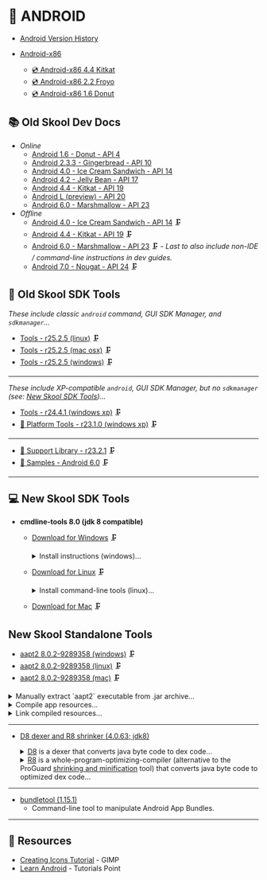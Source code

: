 🤖 ANDROID
==========

* [Android Version History](https://en.wikipedia.org/wiki/Android_version_history)

* [Android-x86](https://www.android-x86.org/)
    - [💿 Android-x86 4.4 Kitkat](https://sourceforge.net/projects/android-x86/files/Release%204.4/android-x86-4.4-r5.iso/download)
    - [💿 Android-x86 2.2 Froyo](https://sourceforge.net/projects/android-x86/files/Release%202.2/android-x86-2.2-generic.iso/download)
    - [💿 Android-x86 1.6 Donut](https://sourceforge.net/projects/android-x86/files/Release%201.6-r2/android-x86-1.6-r2.iso/download)



📚 Old Skool Dev Docs
---------------------

* _Online_
    * [Android 1.6 - Donut - API 4](https://minimum-viable-product.github.io/donut-docs/index.html)
    * [Android 2.3.3 - Gingerbread - API 10](http://web.archive.org/web/20110221191816/http://developer.android.com/guide/index.html)
    * [Android 4.0 - Ice Cream Sandwich - API 14](https://minimum-viable-product.github.io/ics-docs/)
    * [Android 4.2 - Jelly Bean - API 17](https://stuff.mit.edu/afs/sipb/project/android/docs/design/index.html)
    * [Android 4.4 - Kitkat - API 19](https://minimum-viable-product.github.io/kitkat-docs/training/index.html)
    * [Android L (preview) - API 20](https://spot.pcc.edu/~mgoodman/developer.android.com/guide/index.html)
    * [Android 6.0 - Marshmallow - API 23](https://minimum-viable-product.github.io/marshmallow-docs/training/index.html)
* _Offline_
    * [Android 4.0 - Ice Cream Sandwich - API 14](https://dl.google.com/android/repository/docs-14_r01.zip) 🗜️
    * [Android 4.4 - Kitkat - API 19](https://dl.google.com/android/repository/docs-19_r02.zip) 🗜️
    * [Android 6.0 - Marshmallow - API 23](https://dl.google.com/android/repository/docs-23_r01.zip) 🗜️ - _Last to also include non-IDE / command-line instructions in dev guides._
    * [Android 7.0 - Nougat - API 24](https://dl.google.com/android/repository/docs-24_r01.zip) 🗜️


🧰 Old Skool SDK Tools
----------------------

_These include classic `android` command, GUI SDK Manager, and `sdkmanager`..._
* [Tools - r25.2.5 (linux)](https://dl.google.com/android/repository/tools_r25.2.5-linux.zip) 🗜️
* [Tools - r25.2.5 (mac osx)](https://dl.google.com/android/repository/tools_r25.2.5-macosx.zip) 🗜️
* [Tools - r25.2.5 (windows)](https://dl.google.com/android/repository/tools_r25.2.5-windows.zip) 🗜️

---

_These include XP-compatible `android`, GUI SDK Manager, but no `sdkmanager` (see: [New Skool SDK Tools](#-new-skool-sdk-tools))..._
* [Tools - r24.4.1 (windows xp)](https://dl.google.com/android/repository/tools_r24.4.1-windows.zip) 🗜️
* [🔌 Platform Tools - r23.1.0 (windows xp)](https://dl.google.com/android/repository/platform-tools_r23.1.0-windows.zip) 🗜️

---

* [💼 Support Library - r23.2.1](https://dl.google.com/android/repository/support_r23.2.1.zip) 🗜️
* [🧩 Samples - Android 6.0](https://dl-ssl.google.com/android/repository/samples-23_r02.zip) 🗜️

---

💻 New Skool SDK Tools
----------------------

* **cmdline-tools 8.0 (jdk 8 compatible)**

    - [Download for Windows](https://dl.google.com/android/repository/commandlinetools-win-9123335_latest.zip) 🗜️
        <details>
        <summary>Install instructions (windows)...</summary>
        
        ```cmd
        REM -- SET PATHS --
        set JAVA_HOME=c:\progra~1\java\jdk1.8.0_121
        set ANDROID_HOME=c:\android-sdk
        set ANT_HOME=c:\apache-ant
        set PATH=%ANDROID_HOME%\cmdline-tools\8.0\bin;%ANDROID_HOME%\platform-tools;%JAVA_HOME%\bin;%ANT_HOME%\bin;%PATH%;%ANDROID_HOME%\build-tools\28.0.3;%ANDROID_HOME%\tools;%ANDROID_HOME%\tools\bin
        
        REM -- UNPACK TOOLS --
        cd %ANDROID_HOME%
        mkdir cmdline-tools
        cd cmdline-tools
        jar -xf path\to\commandlinetools-win-9123335_latest.zip
        rename cmdline-tools 8.0
        
        REM -- INSTALL OTHERS --
        sdkmanager --licenses
        sdkmanager --list_installed [--include_obsolete]
        sdkmanager --list [--include_obsolete]
        sdkmanager "platform-tools" "build-tools;28.0.3" "platforms;android-19" "platforms;android-14" "platforms;android-10"
        ```
        
        </details>
    
    - [Download for Linux](https://dl.google.com/android/repository/commandlinetools-linux-9123335_latest.zip) 🗜️
        <details>
        <summary>Install command-line tools (linux)...</summary>
            
        ```bash
        ## SET PATHS ##
        export ANDROID_HOME=${HOME}/android-sdk
        export PATH=${ANDROID_HOME}/cmdline-tools/8.0/bin:${ANDROID_HOME}/platform-tools:${PATH}:${ANDROID_HOME}/build-tools/30.0.3:${ANDROID_HOME}/tools:${ANDROID_HOME}/tools/bin
        
        ## UNPACK TOOLS ##
        cd ${ANDROID_HOME}
        mkdir cmdline-tools
        cd cmdline-tools
        jar -xvf path/to/commandlinetools-linux-9123335_latest.zip
        mv cmdline-tools 8.0
        chmod a+x 8.0/bin/*
        
        ## INSTALL OTHERS ##
        sdkmanager --version
        sdkmanager --licenses
        sdkmanager --list_installed [--include_obsolete]
        sdkmanager --list [--include_obsolete]
        sdkmanager "platform-tools" "build-tools;30.0.3" "platforms;android-19" "platforms;android-14" "platforms;android-10"
        ```
        </details>
    
    - [Download for Mac](https://dl.google.com/android/repository/commandlinetools-mac-9123335_latest.zip) 🗜️


New Skool Standalone Tools
---------------------------

* [aapt2 8.0.2-9289358 (windows)](https://dl.google.com/dl/android/maven2/com/android/tools/build/aapt2/8.0.2-9289358/aapt2-8.0.2-9289358-windows.jar) 🗜️
* [aapt2 8.0.2-9289358 (linux)](https://dl.google.com/dl/android/maven2/com/android/tools/build/aapt2/8.0.2-9289358/aapt2-8.0.2-9289358-linux.jar) 🗜️
* [aapt2 8.0.2-9289358 (mac)](https://dl.google.com/dl/android/maven2/com/android/tools/build/aapt2/8.0.2-9289358/aapt2-8.0.2-9289358-osx.jar) 🗜️

<details>
<summary>Manually extract `aapt2` executable from .jar archive...</summary>
    
        jar xvf aapt2-8.0.2-9289358-*.jar aapt2*
</details>
<details>
<summary>Compile app resources...</summary>
    
   _Incrementally:_
    
        aapt2 compile -o compiled/ res/<folder>/file.[xml|png] ...
   _Non-incrementally (simpler, but suboptimal for large projects:_
   
        aapt2 compile --dir res/ -o res.zip
   _List files in resulting archive:_
   
        jar tvf res.zip
</details>
<details>
<summary>Link compiled resources...</summary>
    
        aapt2 link \
            compiled/file.flat ... \
            -o compiled/unsigned.apk \
            --manifest AndroidManifest.xml \
            -I ${ANDROID_HOME}/platforms/android-14/android.jar \
            --java gen    
</details>

---

* [D8 dexer and R8 shrinker (4.0.63; jdk8)](https://dl.google.com/android/maven2/com/android/tools/r8/4.0.63/r8-4.0.63.jar)
    <details>
    <summary><a href="https://developer.android.com/tools/d8">D8</a> is a dexer that converts java byte code to dex code...</summary>
     
          java -cp path/to/r8.jar com.android.tools.r8.D8 \
               --debug \
               --min-api <min-api> \
               --output compiled/ \
               --lib <${ANDROID_HOME}/platforms/android-14/android.jar | rt.jar> \
               <input.jar | compiled/org/example/pkgname/*.class>
    </details>
    <details>
    <summary><a href="https://r8.googlesource.com/r8">R8</a> is a whole-program-optimizing-compiler (alternative to the ProGuard <a href="https://developer.android.com/build/shrink-code">shrinking and minification</a> tool) that converts java byte code to optimized dex code...</summary>
     
          java -cp path/to/r8.jar com.android.tools.r8.R8 \
               --release \
               --min-api <min-api> \
               --output compiled/ \
               --pg-conf proguard.cfg \
               --lib <${ANDROID_HOME}/platforms/android-14/android.jar | rt.jar> \
               <input.jar | compiled/org/example/pkgname/*.class>
    </details>

---

* [bundletool (1.15.1)](https://github.com/google/bundletool/releases/download/1.15.1/bundletool-all-1.15.1.jar)
    - Command-line tool to manipulate Android App Bundles.

---

📎 Resources
------------

* [Creating Icons Tutorial](https://www.gimp.org/tutorials/Creating_Icons/) - GIMP
* [Learn Android](https://www.tutorialspoint.com/android/android_overview.htm) - Tutorials Point

